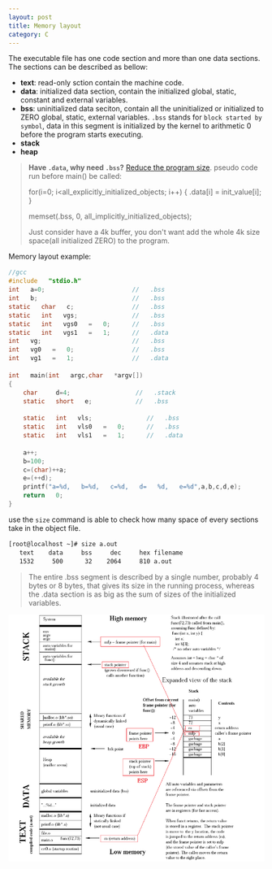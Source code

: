 ```yaml
---
layout: post
title: Memory layout
category: C
---
```

The executable file has one code section and more than one data sections. The sections can be described as bellow:

- **text**: read-only sction contain the machine code.
- **data**: initialized data section, contain the initialized global, static, constant and external variables.
- **bss**: uninitialized data seciton, contain all the uninitialized or initialized to ZERO global, static, external variables. `.bss` stands for `block started by symbol`, data in this segment is initialized by the kernel to arithmetic 0 before the program starts executing.
- **stack**
- **heap**

> **Have `.data`, why need `.bss`?**
>[Reduce the program size](http://stackoverflow.com/questions/9535250/why-is-the-bss-segment-required).
>pseudo code run before main() be called:
>
>   for(i=0; i<all_explicitly_initialized_objects; i++)
>   {
>       .data[i] = init_value[i];
>   }
>
>   memset(.bss, 0, all_implicitly_initialized_objects);
>
>Just consider have a 4k buffer, you don't want add the whole 4k size space(all initialized ZERO) to the program. 

Memory layout example:

```c
//gcc
#include   "stdio.h"   
int   a=0;                        //   .bss   
int   b;                          //   .bss   
static   char   c;                //   .bss   
static   int   vgs;               //   .bss   
static   int   vgs0   =   0;      //   .bss   
static   int   vgs1   =   1;      //   .data   
int   vg;                         //   .bss   
int   vg0   =   0;                //   .bss   
int   vg1   =   1;                //   .data   

int   main(int   argc,char   *argv[])   
{   
    char     d=4;                  //   .stack
    static   short   e;            //   .bss   

    static   int   vls;               //   .bss   
    static   int   vls0   =   0;      //   .bss   
    static   int   vls1   =   1;      //   .data   

    a++;
    b=100;
    c=(char)++a;
    e=(++d);  
    printf("a=%d,   b=%d,   c=%d,   d=   %d,   e=%d",a,b,c,d,e);   
    return   0;   
}   
```

use the `size` command is able to check how many space of every sections take in the object file.

```sh
[root@localhost ~]# size a.out 
   text    data     bss     dec     hex filename
   1532     500      32    2064     810 a.out
```
>The entire .bss segment is described by a single number, probably 4 bytes or 8 bytes, that gives its size in the running process, whereas the .data section is as big as the sum of sizes of the initialized variables. 


![memory layout](/res/img/memory_layout_of_c.png)


